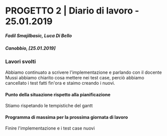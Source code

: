# PROGETTO 2 | Diario di lavoro - 25.01.2019
##### Fadil Smajilbasic, Luca Di Bello
##### Canobbio, [25.01.2019]

### Lavori svolti

Abbiamo continuato a scrivere l'implementazione e parlando con il docente Mussi abbiamo chiarito cosa mettere nei test case, perciò abbiamo cancellato i test fatti fin'ora e staimo creando i nuovi. 

<!-- #### Problemi riscontrati e soluzioni adottate -->


#### Punto della situazione rispetto alla pianificazione
Stiamo rispetando le tempistiche del gantt 

#### Programma di massima per la prossima giornata di lavoro

Finire l'implementazione e i test case nuovi